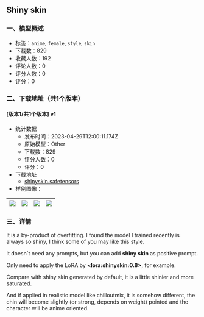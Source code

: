## Shiny skin
### 一、模型概述

- 标签：`anime`, `female`, `style`, `skin`
- 下载数：829
- 收藏人数：192
- 评论人数：0
- 评分人数：0
- 评分：0

### 二、下载地址（共1个版本）

#### [版本1/共1个版本] v1

- 统计数据
  - 发布时间：2023-04-29T12:00:11.174Z
  - 原始模型：Other
  - 下载数：829
  - 评分人数：0
  - 评分：0
- 下载地址
  - [shinyskin.safetensors](https://civitai.com/api/download/models/58070)
- 样例图像：

| <img src="https://image.civitai.com/xG1nkqKTMzGDvpLrqFT7WA/22e38c22-b061-4bc1-86ad-ad38b53c6a63/width=450/723594.jpeg" /> | <img src="https://image.civitai.com/xG1nkqKTMzGDvpLrqFT7WA/44b02f1a-e193-4dfa-ce8e-d6a36964f100/width=450/631508.jpeg" /> | <img src="https://image.civitai.com/xG1nkqKTMzGDvpLrqFT7WA/af406e7c-0399-4259-64ca-198bcf292600/width=450/631502.jpeg" /> | <img src="https://image.civitai.com/xG1nkqKTMzGDvpLrqFT7WA/9c9fede1-e530-4c7c-7c28-821fda1c2100/width=450/631511.jpeg" /> |
| ---- | ---- | ---- | ---- |


### 三、详情
<p>It is a by-product of overfitting. I found the model I trained recently is always so shiny, I think some of you may like this style.</p><p>It doesn´t need any prompts, but you can add <strong>shiny skin </strong>as positive prompt.</p><p>Only need to apply the LoRA by <strong>&lt;lora:shinyskin:0.8&gt;</strong>, for example.</p><p>Compare with shiny skin generated by default, it is a little shinier and more saturated.</p><p>And if applied in realistic model like chilloutmix, it is somehow different, the chin will become slightly (or strong, depends on weight) pointed and the character will be anime oriented.</p>